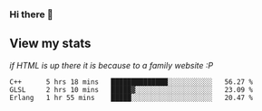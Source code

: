 ### Hi there 👋

## View my stats
_if HTML is up there it is because to a family website :P_
<!--START_SECTION:waka-->
```text
C++      5 hrs 18 mins   ██████████████░░░░░░░░░░░   56.27 % 
GLSL     2 hrs 10 mins   █████▓░░░░░░░░░░░░░░░░░░░   23.09 % 
Erlang   1 hr 55 mins    █████░░░░░░░░░░░░░░░░░░░░   20.47 % 
```
<!--END_SECTION:waka-->

<!--
**robertfiko/robertfiko** is a ✨ _special_ ✨ repository because its `README.md` (this file) appears on your GitHub profile.

Here are some ideas to get you started:

- 🔭 I’m currently working on ...
- 🌱 I’m currently learning ...
- 👯 I’m looking to collaborate on ...
- 🤔 I’m looking for help with ...
- 💬 Ask me about ...
- 📫 How to reach me: ...
- 😄 Pronouns: ...
- ⚡ Fun fact: ...
-->
